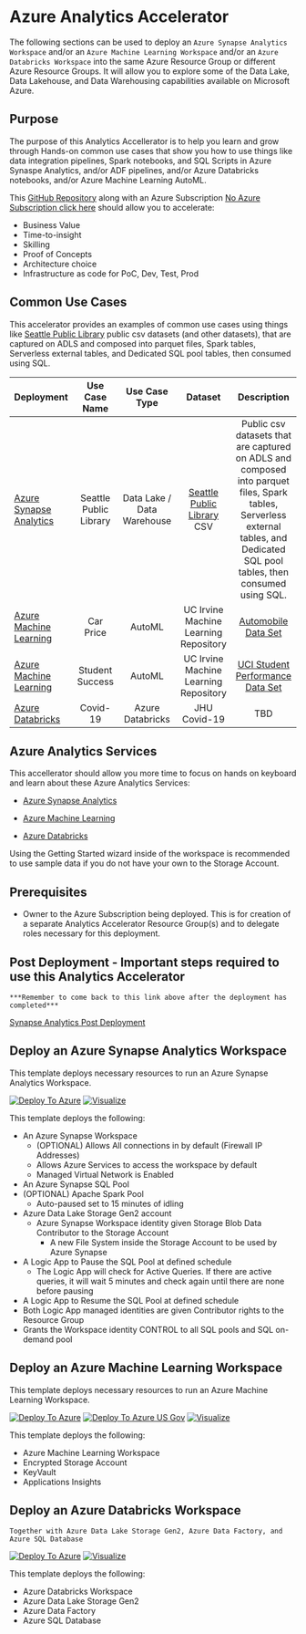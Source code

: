 # Azure Analytics Accelerator

The following sections can be used to deploy an `Azure Synapse Analytics Workspace` and/or an `Azure Machine Learning Workspace` and/or an `Azure Databricks Workspace` into the same Azure Resource Group or different Azure Resource Groups.  It will allow you to explore some of the Data Lake, Data Lakehouse, and Data Warehousing capabilities available on Microsoft Azure. 

## Purpose

The purpose of this Analytics Accellerator is to help you learn and grow through Hands-on common use cases that show you how to use things like data integration pipelines, Spark notebooks, and SQL Scripts in Azure Synaspe Analytics, and/or ADF pipelines, and/or Azure Databricks notebooks, and/or Azure Machine Learning AutoML.

This [GitHub Repository](https://github.com/DataSnowman/analytics-accelerator) along with an Azure Subscription [No Azure Subscription click here](https://azure.microsoft.com/en-us/free/) should allow you to accelerate:

* Business Value
* Time-to-insight
* Skilling
* Proof of Concepts
* Architecture choice
* Infrastructure as code for PoC, Dev, Test, Prod

## Common Use Cases

This accelerator provides an examples of common use cases using things like [Seattle Public Library](https://data.seattle.gov/browse?q=Seattle%20Public%20Libraries&sortBy=most_accessed&utf8=%E2%9C%93) public csv datasets (and other datasets), that are captured on ADLS and composed into parquet files, Spark tables, Serverless external tables, and Dedicated SQL pool tables, then consumed using SQL. 

| Deployment | Use Case Name | Use Case Type | Dataset | Description | Code | Instruction Steps |
| :------------- | :----------: | :----------: | :----------: | :----------: | :----------: | :----------: |
| [Azure Synapse Analytics](https://github.com/DataSnowman/analytics-accelerator#deploy-an-azure-synapse-analytics-workspace) | Seattle Public Library | Data Lake / Data Warehouse | [Seattle Public Library](https://data.seattle.gov/browse?q=Seattle%20Public%20Libraries&sortBy=most_accessed&utf8=%E2%9C%93) CSV | Public csv datasets that are captured on ADLS and composed into parquet files, Spark tables, Serverless external tables, and Dedicated SQL pool tables, then consumed using SQL. | [Code](https://github.com/DataSnowman/analytics-accelerator/tree/main/usecases/spl/code) | [Steps](https://github.com/DataSnowman/analytics-accelerator/blob/main/usecases/spl/steps/usecasesteps.md#seattle-public-library-csv-files) |
| [Azure Machine Learning](https://github.com/DataSnowman/analytics-accelerator#deploy-an-azure-machine-learning-workspace) | Car Price | AutoML | UC Irvine Machine Learning Repository | [Automobile Data Set](https://archive.ics.uci.edu/ml/datasets/automobile) | TBD [Code](https://github.com/DataSnowman/analytics-accelerator/tree/main/usecases/carprice/code) | TBD [Steps](https://github.com/DataSnowman/analytics-accelerator/tree/main/usecases/carprice/steps/) |
| [Azure Machine Learning](https://github.com/DataSnowman/analytics-accelerator#deploy-an-azure-machine-learning-workspace) | Student Success | AutoML | UC Irvine Machine Learning Repository | [UCI Student Performance Data Set](http://archive.ics.uci.edu/ml/datasets/Student+Performance) | TBD [Code]() | TBD [Steps]() |
| [Azure Databricks](https://github.com/DataSnowman/analytics-accelerator#deploy-an-azure-databricks-workspace) | Covid-19 | Azure Databricks | JHU Covid-19 | TBD | TBD [Code]() | TBD [Steps]() |


## Azure Analytics Services

This accellerator should allow you more time to focus on hands on keyboard and learn about these Azure Analytics Services:

* [Azure Synapse Analytics](https://github.com/DataSnowman/analytics-accelerator#deploy-an-azure-synapse-analytics-workspace)

* [Azure Machine Learning](https://github.com/DataSnowman/analytics-accelerator#deploy-an-azure-machine-learning-workspace)

* [Azure Databricks](https://github.com/DataSnowman/analytics-accelerator#deploy-an-azure-databricks-workspace)

Using the Getting Started wizard inside of the workspace is recommended to use sample data if you do not have your own to the Storage Account.

## Prerequisites

- Owner to the Azure Subscription being deployed. This is for creation of a separate Analytics Accelerator Resource Group(s) and to delegate roles necessary for this deployment.

## Post Deployment - Important steps required to use this Analytics Accelerator

```***Remember to come back to this link above after the deployment has completed***```

[Synapse Analytics Post Deployment](https://github.com/DataSnowman/analytics-accelerator/blob/main/usecases/spl/steps/postdeploy.md#post-deployment-steps)

## Deploy an Azure Synapse Analytics Workspace

This template deploys necessary resources to run an Azure Synapse Analytics Workspace.

[![Deploy To Azure](https://raw.githubusercontent.com/Azure/azure-quickstart-templates/master/1-CONTRIBUTION-GUIDE/images/deploytoazure.svg?sanitize=true)](https://portal.azure.com/#create/Microsoft.Template/uri/https%3A%2F%2Fraw.githubusercontent.com%2FDataSnowman%2Fanalytics-accelerator%2Fmain%2Fworkspace%2Fsynapse-workspace%2Fazuredeploy.json) [![Visualize](https://raw.githubusercontent.com/Azure/azure-quickstart-templates/master/1-CONTRIBUTION-GUIDE/images/visualizebutton.svg?sanitize=true)](http://armviz.io/#/?load=https%3A%2F%2Fraw.githubusercontent.com%2FDataSnowman%2Fanalytics-accelerator%2Fmain%2Fworkspace%2Fsynapse-workspace%2Fazuredeploy.json)

This template deploys the following:

- An Azure Synapse Workspace
  - (OPTIONAL) Allows All connections in by default (Firewall IP Addresses)
  - Allows Azure Services to access the workspace by default
  - Managed Virtual Network is Enabled
- An Azure Synapse SQL Pool
- (OPTIONAL) Apache Spark Pool
  - Auto-paused set to 15 minutes of idling
- Azure Data Lake Storage Gen2 account
  - Azure Synapse Workspace identity given Storage Blob Data Contributor to the Storage Account
    - A new File System inside the Storage Account to be used by Azure Synapse
- A Logic App to Pause the SQL Pool at defined schedule
  - The Logic App will check for Active Queries. If there are active queries, it will wait 5 minutes and check again until there are none before pausing
- A Logic App to Resume the SQL Pool at defined schedule
- Both Logic App managed identities are given Contributor rights to the Resource Group
- Grants the Workspace identity CONTROL to all SQL pools and SQL on-demand pool

## Deploy an Azure Machine Learning Workspace

This template deploys necessary resources to run an Azure Machine Learning Workspace.

[![Deploy To Azure](https://raw.githubusercontent.com/Azure/azure-quickstart-templates/master/1-CONTRIBUTION-GUIDE/images/deploytoazure.svg?sanitize=true)](https://portal.azure.com/#create/Microsoft.Template/uri/https%3A%2F%2Fraw.githubusercontent.com%2FDataSnowman%2Fanalytics-accelerator%2Fmain%2Fworkspace%2Faml-workspace%2Fazuredeploy.json)
[![Deploy To Azure US Gov](https://raw.githubusercontent.com/Azure/azure-quickstart-templates/master/1-CONTRIBUTION-GUIDE/images/deploytoazuregov.svg?sanitize=true)](https://portal.azure.com/#create/Microsoft.Template/uri/https%3A%2F%2Fraw.githubusercontent.com%2FDataSnowman%2Fanalytics-accelerator%2Fmain%2Fworkspace%2Faml-workspace%2Fazuredeploy.json)
[![Visualize](https://raw.githubusercontent.com/Azure/azure-quickstart-templates/master/1-CONTRIBUTION-GUIDE/images/visualizebutton.svg?sanitize=true)](http://armviz.io/#/?load=https%3A%2F%2Fraw.githubusercontent.com%2FDataSnowman%2Fanalytics-accelerator%2Fmain%2Fworkspace%2Faml-workspace%2Fazuredeploy.json)

This template deploys the following:

- Azure Machine Learning Workspace
- Encrypted Storage Account
- KeyVault
- Applications Insights

## Deploy an Azure Databricks Workspace

`Together with Azure Data Lake Storage Gen2, Azure Data Factory, and Azure SQL Database`

[![Deploy To Azure](https://raw.githubusercontent.com/Azure/azure-quickstart-templates/master/1-CONTRIBUTION-GUIDE/images/deploytoazure.svg?sanitize=true)](https://portal.azure.com/#create/Microsoft.Template/uri/https%3A%2F%2Fraw.githubusercontent.com%2FDataSnowman%2Fanalytics-accelerator%2Fmain%2Fworkspace%2Fadb-workspace%2Fazuredeploy.json) [![Visualize](https://raw.githubusercontent.com/Azure/azure-quickstart-templates/master/1-CONTRIBUTION-GUIDE/images/visualizebutton.svg?sanitize=true)](http://armviz.io/#/?load=https%3A%2F%2Fraw.githubusercontent.com%2FDataSnowman%2Fanalytics-accelerator%2Fmain%2Fworkspace%2Fadb-workspace%2Fazuredeploy.json)

This template deploys the following:

- Azure Databricks Workspace
- Azure Data Lake Storage Gen2
- Azure Data Factory
- Azure SQL Database
